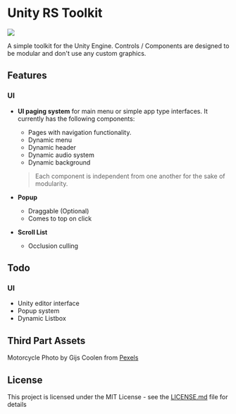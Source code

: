 # Unity RS Toolkit

<img src="https://img.shields.io/badge/ver-0.1.0--beta-blue.svg"></img>

A simple toolkit for the Unity Engine. Controls / Components are designed to be modular and don't use any custom graphics.

## Features
### UI
* **UI paging system** for main menu or simple app type interfaces. It currently has the following components:
    * Pages with navigation functionality.
    * Dynamic menu
    * Dynamic header
    * Dynamic audio system
    * Dynamic background
    > Each component is independent from one another for the sake of modularity.

* **Popup**
    * Draggable (Optional)
    * Comes to top on click

* **Scroll List**
    * Occlusion culling

## Todo
### UI
* Unity editor interface
* Popup system
* Dynamic Listbox

## Third Part Assets
Motorcycle Photo by Gijs Coolen from [Pexels](https://www.pexels.com/photo/selective-focus-photo-of-parked-blue-and-black-cafe-racer-motorcycle-2549941/)


## License

This project is licensed under the MIT License - see the [LICENSE.md](LICENSE.md) file for details
